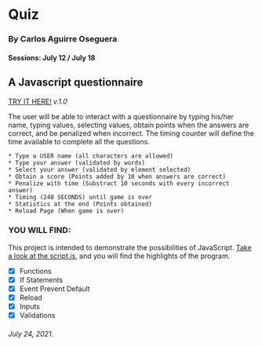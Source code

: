 # Quiz
### By Carlos Aguirre Oseguera
#### Sessions: July 12 / July 18

## A Javascript questionnaire
[TRY IT HERE!](https://ca2los.github.io/quiz/)
*v.1.0*

The user will be able to interact with a questionnaire by typing his/her name, typing values, selecting values, obtain
points when the answers are correct, and be penalized when incorrect. The timing counter will define the time available
to complete all the questions.

    * Type a USER name (all characters are allowed)
    * Type your answer (validated by words)  
    * Select your answer (validated by element selected)
    * Obtain a score (Points added by 10 when answers are correct)
    * Penalize with time (Substract 10 seconds with every incorrect answer)
    * Timing (240 SECONDS) until game is over
    * Statistics at the end (Points obtained)
    * Reload Page (When game is over)

### YOU WILL FIND:
This project is intended to demonstrate the possibilities of JavaScript. [Take
a look at the script.js](https://github.com/ca2los/quiz/blob/main/js/script.js), and you will find the highlights of the program.

- [x] Functions
- [x] If Statements
- [x] Event Prevent Default
- [x] Reload
- [x] Inputs
- [x] Validations

###### July 24, 2021.